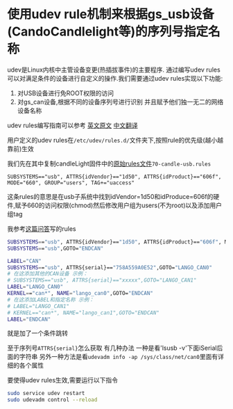 # 使用udev rule机制来根据gs_usb设备(CandoCandlelight等)的序列号指定名称

udev是Linux内核中主管设备变更(热插拔事件)的主要程序. 通过编写udev rules可以对满足条件的设备进行自定义的操作.我们需要通过udev rules实现以下功能:

1. 对USB设备进行免ROOT权限的访问
2. 对gs_can设备,根据不同的设备序列号进行识别 并且赋予他们独一无二的网络设备名称

udev rules编写指南可以参考 [英文原文](https://linuxconfig.org/tutorial-on-how-to-write-basic-udev-rules-in-linux#:~:text=Udev%20rules%20are%20defined%20into%20files%20with%20the,rules%2C%20%2Fetc%2Fudev%2Frules.d%2F%20is%20reserved%20for%20custom%20made%20rules.) [中文翻译](https://blog.csdn.net/rong11417/article/details/102881398)

用户定义的udev rules在`/etc/udev/rules.d/`文件夹下,按照rule的优先级(越小越靠前)生效

我们先在其中复制candleLight固件中的[原始rules文件](https://github.com/candle-usb/candleLight_fw/blob/master/70-candle-usb.rules)`70-candle-usb.rules`

```
SUBSYSTEMS=="usb", ATTRS{idVendor}=="1d50", ATTRS{idProduct}=="606f", MODE="660", GROUP="users", TAG+="uaccess"
```
这条rules的意思是在usb子系统中找到idVendor=1d50和idProduce=606f的硬件,赋予660的访问权限(chmod)然后修改用户组为users(不为root)以及添加用户组tag

我参考[这篇问答](https://unix.stackexchange.com/questions/204829/attributes-from-various-parent-devices-in-a-udev-rule)写的rules

```bash
SUBSYSTEMS=="usb", ATTRS{idVendor}=="1d50", ATTRS{idProduct}=="606f", MODE="660", GROUP="users", TAG+="uaccess", GOTO="CAN"
SUBSYSTEMS=="usb",GOTO="ENDCAN"

LABEL="CAN"
SUBSYSTEMS=="usb", ATTRS{serial}=="758A559A0E52",GOTO="LANGO_CAN0"
# 在这添加其他的CAN设备 示例：
# SUBSYSTEMS=="usb", ATTRS{serial}=="xxxxx",GOTO="LANGO_CAN1"
LABEL="LANGO_CAN0"
KERNEL=="can*", NAME="lango_can0",GOTO="ENDCAN"
# 在这添加LABEL和指定名称 示例：
# LABEL="LANGO_CAN1"
# KERNEL=="can*", NAME="lango_can1",GOTO="ENDCAN"
LABEL="ENDCAN"
```
就是加了一个条件跳转

至于序列号`ATTRS{serial}`怎么获取 有几种办法
一种是看'lsusb -v'下面iSerial后面的字符串
另外一种方法是看`udevadm info -ap /sys/class/net/can0`里面有详细的各个属性

要使得udev rules生效,需要运行以下指令
```bash
sudo service udev restart
sudo udevadm control --reload
```